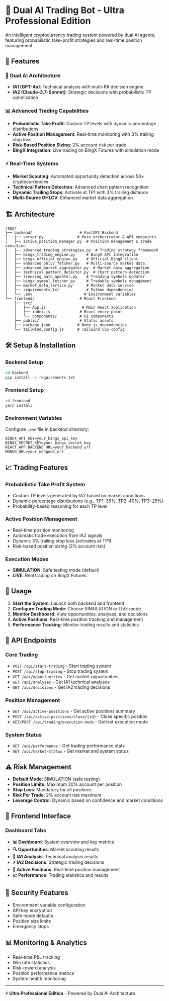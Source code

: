 # 🤖 Dual AI Trading Bot - Ultra Professional Edition

An intelligent cryptocurrency trading system powered by dual AI agents, featuring probabilistic take-profit strategies and real-time position management.

## 🚀 Features

### 🧠 **Dual AI Architecture**
- **IA1 (GPT-4o)**: Technical analysis with multi-RR decision engine
- **IA2 (Claude-3.7-Sonnet)**: Strategic decisions with probabilistic TP optimization

### 📊 **Advanced Trading Capabilities**
- **Probabilistic Take Profit**: Custom TP levels with dynamic percentage distributions
- **Active Position Management**: Real-time monitoring with 3% trailing stop loss
- **Risk-Based Position Sizing**: 2% account risk per trade
- **BingX Integration**: Live trading on BingX Futures with simulation mode

### ⚡ **Real-Time Systems**
- **Market Scouting**: Automated opportunity detection across 50+ cryptocurrencies
- **Technical Pattern Detection**: Advanced chart pattern recognition
- **Dynamic Trailing Stops**: Activate at TP1 with 3% trailing distance
- **Multi-Source OHLCV**: Enhanced market data aggregation

## 🏗️ **Architecture**

```
/app/
├── backend/                     # FastAPI Backend
│   ├── server.py               # Main orchestrator & API endpoints
│   ├── active_position_manager.py  # Position management & trade execution
│   ├── advanced_trading_strategies.py  # Trading strategy framework
│   ├── bingx_trading_engine.py     # BingX API integration
│   ├── bingx_official_engine.py    # Official BingX client
│   ├── enhanced_ohlcv_fetcher.py   # Multi-source market data
│   ├── advanced_market_aggregator.py  # Market data aggregation
│   ├── technical_pattern_detector.py  # Chart pattern detection
│   ├── trending_auto_updater.py    # Trending symbols updater
│   ├── bingx_symbol_fetcher.py     # Tradable symbols management
│   ├── market_data_service.py      # Market data service
│   ├── requirements.txt            # Python dependencies
│   └── .env                       # Environment variables
└── frontend/                    # React Frontend
    ├── src/
    │   ├── App.js                # Main React application
    │   ├── index.js             # React entry point
    │   └── components/          # UI components
    ├── public/                  # Static assets
    ├── package.json            # Node.js dependencies
    └── tailwind.config.js      # Tailwind CSS config
```

## 🛠️ **Setup & Installation**

### Backend Setup
```bash
cd backend
pip install -r requirements.txt
```

### Frontend Setup
```bash
cd frontend
yarn install
```

### Environment Variables
Configure `.env` file in backend directory:
```env
BINGX_API_KEY=your_bingx_api_key
BINGX_SECRET_KEY=your_bingx_secret_key
REACT_APP_BACKEND_URL=your_backend_url
MONGO_URL=your_mongodb_url
```

## 📈 **Trading Features**

### **Probabilistic Take Profit System**
- Custom TP levels generated by IA2 based on market conditions
- Dynamic percentage distributions (e.g., TP1: 35%, TP2: 40%, TP3: 25%)
- Probability-based reasoning for each TP level

### **Active Position Management**
- Real-time position monitoring
- Automatic trade execution from IA2 signals
- Dynamic 3% trailing stop loss (activates at TP1)
- Risk-based position sizing (2% account risk)

### **Execution Modes**
- **SIMULATION**: Safe testing mode (default)
- **LIVE**: Real trading on BingX Futures

## 🎯 **Usage**

1. **Start the System**: Launch both backend and frontend
2. **Configure Trading Mode**: Choose SIMULATION or LIVE mode
3. **Monitor Dashboard**: View opportunities, analyses, and decisions
4. **Active Positions**: Real-time position tracking and management
5. **Performance Tracking**: Monitor trading results and statistics

## 🔧 **API Endpoints**

### Core Trading
- `POST /api/start-trading` - Start trading system
- `POST /api/stop-trading` - Stop trading system
- `GET /api/opportunities` - Get market opportunities
- `GET /api/analyses` - Get IA1 technical analyses
- `GET /api/decisions` - Get IA2 trading decisions

### Position Management
- `GET /api/active-positions` - Get active positions summary
- `POST /api/active-positions/close/{id}` - Close specific position
- `GET/POST /api/trading/execution-mode` - Get/set execution mode

### System Status
- `GET /api/performance` - Get trading performance stats
- `GET /api/market-status` - Get market and system status

## ⚠️ **Risk Management**

- **Default Mode**: SIMULATION (safe testing)
- **Position Limits**: Maximum 20% account per position
- **Stop Loss**: Mandatory for all positions
- **Risk Per Trade**: 2% account risk maximum
- **Leverage Control**: Dynamic based on confidence and market conditions

## 📱 **Frontend Interface**

### Dashboard Tabs
- **📊 Dashboard**: System overview and key metrics
- **🔍 Opportunities**: Market scouting results
- **🤖 IA1 Analysis**: Technical analysis results
- **⚡ IA2 Decisions**: Strategic trading decisions
- **🎯 Active Positions**: Real-time position management
- **📈 Performance**: Trading statistics and results

## 🔐 **Security Features**

- Environment variable configuration
- API key encryption
- Safe mode defaults
- Position size limits
- Emergency stops

## 📊 **Monitoring & Analytics**

- Real-time P&L tracking
- Win rate statistics
- Risk-reward analysis
- Position performance metrics
- System health monitoring

---

**⚡ Ultra Professional Edition** - Powered by Dual AI Architecture
